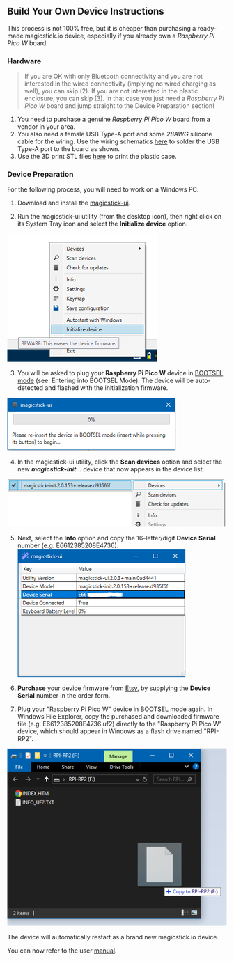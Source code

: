 ## Build Your Own Device Instructions

This process is not 100% free, but it is cheaper than purchasing a ready-made magicstick.io device, especially if you already own a *Raspberry Pi Pico W* board.

### Hardware

> If you are OK with only Bluetooth connectivity and you are not interested in the wired connectivity (implying no wired charging as well), you can skip (2).
If you are not interested in the plastic enclosure, you can skip (3). In that case you just need a *Raspberry Pi Pico W* board and jump straight to the Device Preparation section!

1. You need to purchase a genuine *Raspberry Pi Pico W* board from a vendor in your area. 
2. You also need a female USB Type-A port and some _28AWG_ silicone cable for the wiring. Use the wiring schematics [here](../schematics) to solder the USB Type-A port to the board as shown.
3. Use the 3D print STL files [here](../case) to print the plastic case.

### Device Preparation

For the following process, you will need to work on a Windows PC.

1. Download and install the [magicstick-ui](https://github.com/samartzidis/magicstick.io/releases). 

2. Run the magicstick-ui utility (from the desktop icon), then right click on its System Tray icon and select the **Initialize device** option. 

![alt text](image-5.png)

3. You will be asked to plug your **Raspberry Pi Pico W** device in [BOOTSEL mode](README.md#entering-into-bootsel-mode) (see: Entering into BOOTSEL Mode). The device will be auto-detected and flashed with the initialization firmware.

![alt text](image-6.png)

4. In the magicstick-ui utility, click the **Scan devices** option and select the new **_magicstick-init_**... device that now appears in the device list. 

![alt text](image-7.png)

5. Next, select the **Info** option and copy the 16-letter/digit **Device Serial** number (e.g. E6612385208E4736).
![alt text](image-11.png)

6. **Purchase** your device firmware from [Etsy](https://www.etsy.com/uk/listing/1709718352/magicstickio-firmware), by supplying the **Device Serial** number in the order form.

7. Plug your "Raspberry Pi Pico W" device in BOOTSEL mode again. In Windows File Explorer, copy the purchased and downloaded firmware file (e.g. E6612385208E4736.uf2) directly to the "Raspberry Pi Pico W" device, which should appear in Windows as a flash drive named "RPI-RP2".

![alt text](image-13.png)

The device will automatically restart as a brand new magicstick.io device. 

You can now refer to the user [manual](./README.md).

